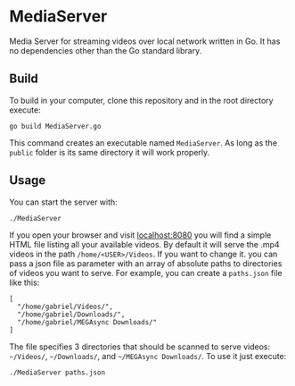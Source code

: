 # MediaServer

Media Server for streaming videos over local network written in Go. It has no
dependencies other than the Go standard library.

## Build
To build in your computer, clone this repository and in the root directory
execute: 

```
go build MediaServer.go
```

This command creates an executable named `MediaServer`. As long as the `public` 
folder is its same directory it will work properly.

## Usage

You can start the server with:

```
./MediaServer
```

If you open your browser and visit [localhost:8080](http://localhost:8080) you 
will find a simple HTML file listing all your available videos. By default it 
will serve the .mp4 videos in the path `/home/<USER>/Videos`. If you want to 
change it. you can pass a json file as parameter with an array of absolute paths
to directories of videos you want to serve. For example, you can create a 
`paths.json` file like this:

```
[
  "/home/gabriel/Videos/",
  "/home/gabriel/Downloads/",
  "/home/gabriel/MEGAsync Downloads/"
]
```

The file specifies 3 directories that should be scanned to serve videos: 
`~/Videos/`, `~/Downloads/`, and `~/MEGAsync Downloads/`. To use it just 
execute:

```
./MediaServer paths.json
```

